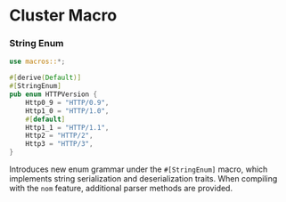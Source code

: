 # Cluster Macro

### String Enum

```rs
use macros::*;

#[derive(Default)]
#[StringEnum]
pub enum HTTPVersion {
    Http0_9 = "HTTP/0.9",
    Http1_0 = "HTTP/1.0",
    #[default]
    Http1_1 = "HTTP/1.1",
    Http2 = "HTTP/2",
    Http3 = "HTTP/3",
}
```

Introduces new enum grammar under the `#[StringEnum]` macro, which implements string serialization and deserialization traits. 
When compiling with the `nom` feature, additional parser methods are provided.
